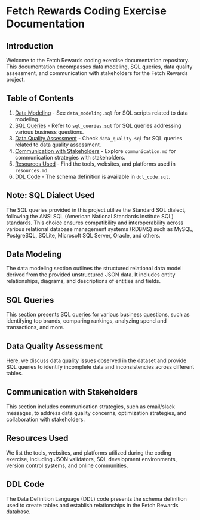 # Fetch Rewards Coding Exercise Documentation

## Introduction

Welcome to the Fetch Rewards coding exercise documentation repository. This documentation encompasses data modeling, SQL queries, data quality assessment, and communication with stakeholders for the Fetch Rewards project.

## Table of Contents

1. [Data Modeling](#data-modeling) - See `data_modeling.sql` for SQL scripts related to data modeling.
2. [SQL Queries](#sql-queries) - Refer to `sql_queries.sql` for SQL queries addressing various business questions.
3. [Data Quality Assessment](#data-quality-assessment) - Check `data_quality.sql` for SQL queries related to data quality assessment.
4. [Communication with Stakeholders](#communication-with-stakeholders) - Explore `communication.md` for communication strategies with stakeholders.
5. [Resources Used](#resources-used) - Find the tools, websites, and platforms used in `resources.md`.
6. [DDL Code](#ddl-code) - The schema definition is available in `ddl_code.sql`.

## Note: SQL Dialect Used

The SQL queries provided in this project utilize the Standard SQL dialect, following the ANSI SQL (American National Standards Institute SQL) standards. This choice ensures compatibility and interoperability across various relational database management systems (RDBMS) such as MySQL, PostgreSQL, SQLite, Microsoft SQL Server, Oracle, and others.


## Data Modeling

The data modeling section outlines the structured relational data model derived from the provided unstructured JSON data. It includes entity relationships, diagrams, and descriptions of entities and fields.



## SQL Queries

This section presents SQL queries for various business questions, such as identifying top brands, comparing rankings, analyzing spend and transactions, and more.

## Data Quality Assessment

Here, we discuss data quality issues observed in the dataset and provide SQL queries to identify incomplete data and inconsistencies across different tables.

## Communication with Stakeholders

This section includes communication strategies, such as email/slack messages, to address data quality concerns, optimization strategies, and collaboration with stakeholders.

## Resources Used

We list the tools, websites, and platforms utilized during the coding exercise, including JSON validators, SQL development environments, version control systems, and online communities.

## DDL Code

The Data Definition Language (DDL) code presents the schema definition used to create tables and establish relationships in the Fetch Rewards database.
